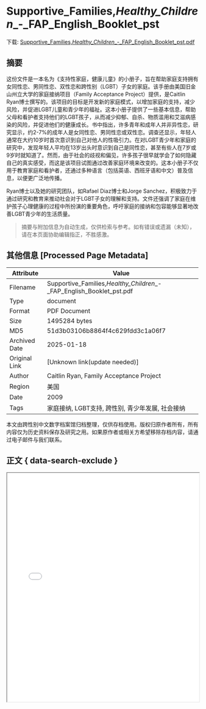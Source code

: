 # Supportive_Families,_Healthy_Children__-_FAP_English_Booklet_pst

<!-- tcd_download_link -->
下载: <a href="../Supportive_Families,_Healthy_Children__-_FAP_English_Booklet_pst.pdf" download>Supportive_Families,_Healthy_Children__-_FAP_English_Booklet_pst.pdf</a>
<!-- tcd_download_link_end -->

## 摘要

<!-- tcd_abstract -->
这份文件是一本名为《支持性家庭，健康儿童》的小册子，旨在帮助家庭支持拥有女同性恋、男同性恋、双性恋和跨性别（LGBT）子女的家庭。该手册由美国旧金山州立大学的家庭接纳项目（Family Acceptance Project）提供，是Caitlin Ryan博士撰写的。该项目的目标是开发新的家庭模式，以增加家庭的支持，减少风险，并促进LGBT儿童和青少年的福祉。这本小册子提供了一些基本信息，帮助父母和看护者支持他们的LGBT孩子，从而减少抑郁、自杀、物质滥用和艾滋病感染的风险，并促进他们的健康成长。书中指出，许多青年和成年人并非异性恋，研究显示，约2-7%的成年人是女同性恋、男同性恋或双性恋。调查还显示，年轻人通常在大约10岁时首次意识到自己对他人的性吸引力。在对LGBT青少年和家庭的研究中，发现年轻人平均在13岁出头时意识到自己是同性恋，甚至有些人在7岁或9岁时就知道了。然而，由于社会的歧视和偏见，许多孩子很早就学会了如何隐藏自己的真实感受，而这是该项目试图通过改善家庭环境来改变的。这本小册子不仅用于教育家庭和看护者，还通过多种语言（包括英语、西班牙语和中文）普及信息，以便更广泛地传播。

Ryan博士以及她的研究团队，如Rafael Diaz博士和Jorge Sanchez，积极致力于通过研究和教育来推动社会对于LGBT子女的理解和支持。文件还强调了家庭在维护孩子心理健康的过程中所扮演的重要角色，呼吁家庭的接纳和包容能够显著地改善LGBT青少年的生活质量。

<!-- tcd_abstract_end -->

> 摘要与附加信息为自动生成，仅供检索与参考。如有错误或遗漏（未知），请在本页面协助编辑指正，不胜感激。

## 其他信息 [Processed Page Metadata]

| Attribute       | Value                                  |
|-----------------|----------------------------------------|
| Filename        | Supportive_Families,_Healthy_Children__-_FAP_English_Booklet_pst.pdf                             |
| Type            | document                                 |
| Format          | PDF Document                               |
| Size            | 1495284 bytes                           |
| MD5             | 51d3b03106b8864f4c629fdd3c1a06f7                                  |
| Archived Date   | 2025-01-18                             |
| Original Link   | [Unknown link(update needed)]                         |
| Author          | Caitlin Ryan, Family Acceptance Project                               |
| Region          | 美国                               |
| Date            | 2009                                 |
| Tags            | 家庭接纳, LGBT支持, 跨性别, 青少年发展, 社会接纳                                 |

本文由跨性别中文数字档案馆归档整理，仅供存档使用。版权归原作者所有，所有内容仅为历史资料保存及研究之用。如果原作者或相关方希望移除存档内容，请通过电子邮件与我们联系。

## 正文 { data-search-exclude }

<!-- tcd_main_text -->
<iframe src="../Supportive_Families,_Healthy_Children__-_FAP_English_Booklet_pst.pdf" width="100%" height="600px">
    <p>无法显示PDF，请下载查看。</p>
</iframe>
<!-- tcd_main_text_end -->

